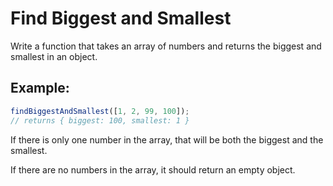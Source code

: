 # Find Biggest and Smallest

Write a function that takes an array of numbers and returns the biggest and smallest in an object.

## Example:

```javascript
findBiggestAndSmallest([1, 2, 99, 100]);
// returns { biggest: 100, smallest: 1 }
```

If there is only one number in the array, that will be both the biggest and the smallest.

If there are no numbers in the array, it should return an empty object.
